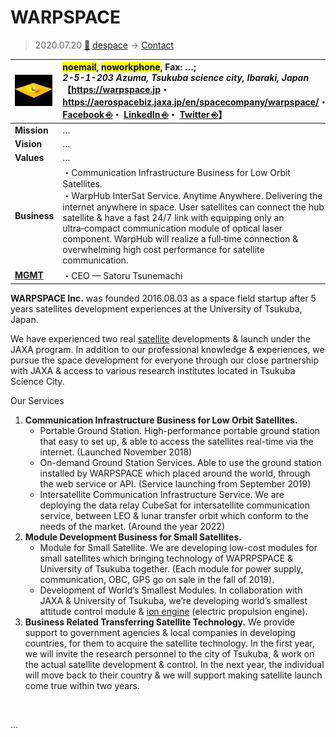 # WARPSPACE
> 2020.07.20 [🚀](../../index/index.md) [despace](../index.md) → [Contact](../contact.md)

|[![](../f/contact/w/warpspace_logo1_thumb.webp)](../f/contact/w/warpspace_logo1.png)|<mark>noemail</mark>, <mark>noworkphone</mark>, Fax: …;<br> *2-5-1-203 Azuma, Tsukuba science city, Ibaraki, Japan*<br> 【<https://warpspace.jp>・ <https://aerospacebiz.jaxa.jp/en/spacecompany/warpspace/>・ [Facebook ⎆](https://www.facebook.com/warpspace.jp/)・ [LinkedIn ⎆](https://www.linkedin.com/company/warpspace-inc/)・ [Twitter ⎆](https://twitter.com/warpspace_en)】|
|:--|:--|
|**Mission**|…|
|**Vision**|…|
|**Values**|…|
|**Business**|・Communication Infrastructure Business for Low Orbit Satellites.<br> ・WarpHub InterSat Service. Anytime Anywhere. Delivering the internet anywhere in space. User satellites can connect the hub satellite & have a fast 24/7 link with equipping only an ultra‑compact communication module of optical laser component. WarpHub will realize a full‑time connection & overwhelming high cost performance for satellite communication.|
|**[MGMT](../mgmt.md)**|・CEO — Satoru Tsunemachi|

**WARPSPACE Inc.** was founded 2016.08.03 as a space field startup after 5 years satellites development experiences at the University of Tsukuba, Japan.

We have experienced two real [satellite](../sc.md) developments & launch under the JAXA program. In addition to our professional knowledge & experiences, we pursue the space development for everyone through our close partnership with JAXA & access to various research institutes located in Tsukuba Science City.

Our Services

   1. **Communication Infrastructure Business for Low Orbit Satellites.**
      - Portable Ground Station. High-performance portable ground station that easy to set up, & able to access the satellites real-time via the internet. (Launched November 2018)
      - On-demand Ground Station Services. Able to use the ground station installed by WARPSPACE which placed around the world, through the web service or API. (Service launching from September 2019)
      - Intersatellite Communication Infrastructure Service. We are deploying the data relay CubeSat for intersatellite communication service, between LEO & lunar transfer orbit which conform to the needs of the market. (Around the year 2022)
   1. **Module Development Business for Small Satellites.**
      - Module for Small Satellite. We are developing low-cost modules for small satellites which bringing technology of WAPRPSPACE & University of Tsukuba together. (Each module for power supply, communication, OBC, GPS go on sale in the fall of 2019).
      - Development of World’s Smallest Modules. In collaboration with JAXA & University of Tsukuba, we’re developing world’s smallest attitude control module & [ion engine](../ps.md) (electric propulsion engine).
   1. **Business Related Transferring Satellite Technology.** We provide support to government agencies & local companies in developing countries, for them to acquire the satellite technology. In the first year, we will invite the research personnel to the city of Tsukuba, & work on the actual satellite development & control. In the next year, the individual will move back to their country & we will support making satellite launch come true within two years.

<p style="page-break-after:always"> </p>

…
